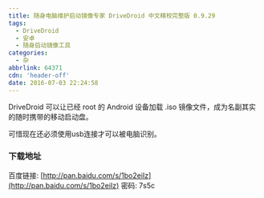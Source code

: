 ```yaml
---
title: 随身电脑维护启动镜像专家 DriveDroid 中文精校完整版 0.9.29
tags:
  - DriveDroid
  - 安卓
  - 随身启动镜像工具
categories:
  - 杂
abbrlink: 64371
cdn: 'header-off'
date: 2016-07-03 22:24:58
---
```


DriveDroid 可以让已经 root 的 Android 设备加载 .iso 镜像文件，成为名副其实的随时携带的移动启动盘。

可惜现在还必须使用usb连接才可以被电脑识别。
### 下载地址
百度链接: [http://pan.baidu.com/s/1bo2eiIz](http://pan.baidu.com/s/1bo2eiIz) 密码: 7s5c